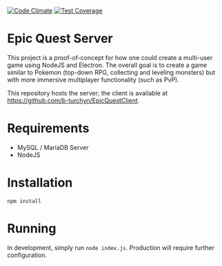 [![Code Climate](https://codeclimate.com/github/b-turchyn/EpicQuestServer/badges/gpa.svg)](https://codeclimate.com/github/b-turchyn/EpicQuestServer)
[![Test Coverage](https://codeclimate.com/github/b-turchyn/EpicQuestServer/badges/coverage.svg)](https://codeclimate.com/github/b-turchyn/EpicQuestServer/coverage)

# Epic Quest Server

This project is a proof-of-concept for how one could create a multi-user game
using NodeJS and Electron. The overall goal is to create a game similar to
Pokemon (top-down RPG, collecting and leveling monsters) but with more
immersive multiplayer functionality (such as PvP).


This repository hosts the server; the client is available at
https://github.com/b-turchyn/EpicQuestClient.

# Requirements

* MySQL / MariaDB Server
* NodeJS

# Installation

`npm install`

# Running

In development, simply run `node index.js`. Production will require further
configuration.
